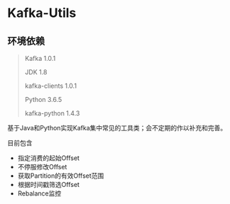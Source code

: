 # Kafka-Utils

## 环境依赖

> Kafka 1.0.1
>
> JDK 1.8
>
> kafka-clients 1.0.1
>
> Python 3.6.5
>
> kafka-python 1.4.3

基于Java和Python实现Kafka集中常见的工具类；会不定期的作以补充和完善。

目前包含

+ 指定消费的起始Offset
+ 不停服修改Offset
+ 获取Partition的有效Offset范围
+ 根据时间戳筛选Offset
+ Rebalance监控